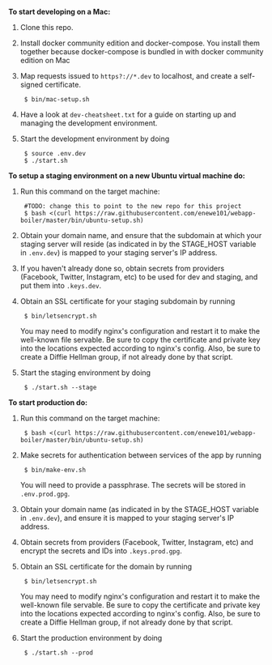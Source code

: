 **To start developing on a Mac:**

1. Clone this repo.
2. Install docker community edition and docker-compose.  You install them
   together because docker-compose is bundled in with docker community edition 
   on Mac

3. Map requests issued to `https?://*.dev` to localhost, and create a
   self-signed certificate.  

		$ bin/mac-setup.sh

4. Have a look at `dev-cheatsheet.txt` for a guide on starting up and
   managing the development environment.

5. Start the development environment by doing 

		$ source .env.dev
		$ ./start.sh

**To setup a staging environment on a new Ubuntu virtual machine do:**

1. Run this command on the target machine:

		#TODO: change this to point to the new repo for this project
        $ bash <(curl https://raw.githubusercontent.com/enewe101/webapp-boiler/master/bin/ubuntu-setup.sh)

2. Obtain your domain name, and ensure that the subdomain at which your staging
   server will reside (as indicated in by the STAGE\_HOST variable in 
   `.env.dev`) is mapped to your staging server's IP address.

3. If you haven't already done so, obtain secrets from providers (Facebook,
   Twitter, Instagram, etc) to be used for dev and staging, and put them into 
   `.keys.dev`.

4. Obtain an SSL certificate for your staging subdomain by running

        $ bin/letsencrypt.sh

   You may need to modify nginx's configuration and restart it to make the
   well-known file servable.  Be sure to copy the certificate and private
   key into the locations expected according to nginx's config.  Also, be
   sure to create a Diffie Hellman group, if not already done by that 
   script.

3. Start the staging environment by doing 

        $ ./start.sh --stage


**To start production do:**

1. Run this command on the target machine:

        $ bash <(curl https://raw.githubusercontent.com/enewe101/webapp-boiler/master/bin/ubuntu-setup.sh)

2. Make secrets for authentication between services of the app by running

        $ bin/make-env.sh

   You will need to provide a passphrase.  The secrets will be stored in 
   `.env.prod.gpg`.

2. Obtain your domain name (as indicated in by the STAGE\_HOST variable in 
   `.env.dev`), and ensure it is mapped to your staging server's IP address.

3. Obtain secrets from providers (Facebook, Twitter, Instagram, etc) and
   encrypt the secrets and IDs into `.keys.prod.gpg`.

4. Obtain an SSL certificate for the domain by running

        $ bin/letsencrypt.sh

   You may need to modify nginx's configuration and restart it to make the
   well-known file servable.  Be sure to copy the certificate and private
   key into the locations expected according to nginx's config.  Also, be
   sure to create a Diffie Hellman group, if not already done by that 
   script.

5. Start the production environment by doing 

        $ ./start.sh --prod


